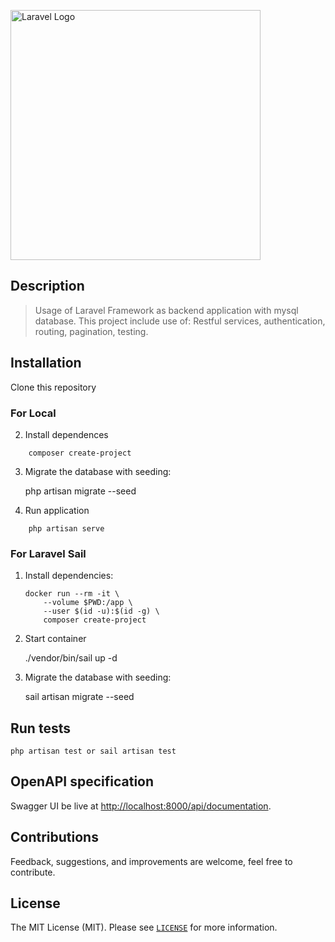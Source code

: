 <p align="left"><a href="https://laravel.com" target="_blank"><img src="https://raw.githubusercontent.com/laravel/art/master/logo-lockup/5%20SVG/2%20CMYK/1%20Full%20Color/laravel-logolockup-cmyk-red.svg" width="400" alt="Laravel Logo"></a></p>


## Description

> Usage of Laravel Framework as backend application with mysql database. This project include use of: Restful services, authentication, routing, pagination, testing.

## Installation 

Clone this repository

### For Local

2) Install dependences 
```
    composer create-project 
```

3) Migrate the database with seeding:

    php artisan migrate --seed

4) Run application
```
    php artisan serve
```


### For Laravel Sail
1) Install dependencies:

    ```
    docker run --rm -it \
        --volume $PWD:/app \
        --user $(id -u):$(id -g) \
        composer create-project
    ```

2) Start container

    ./vendor/bin/sail up -d

3) Migrate the database with seeding:

    sail artisan migrate --seed

## Run tests

    php artisan test or sail artisan test

## OpenAPI specification 

Swagger UI be live at [http://localhost:8000/api/documentation](http://localhost:8000/api/documentation).


## Contributions

Feedback, suggestions, and improvements are welcome, feel free to contribute.


## License

The MIT License (MIT). Please see [`LICENSE`](./LICENSE) for more information.